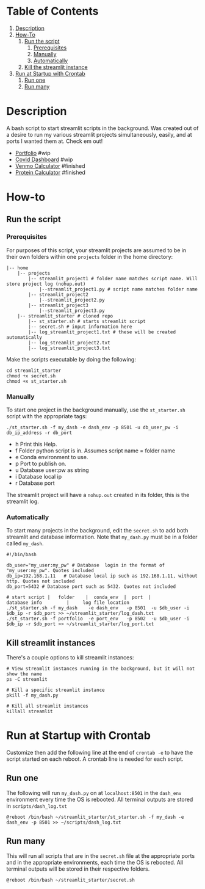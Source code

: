 # Table of Contents
1. [Description](#description)
2. [How-To](#how-to)
    1. [Run the script](#run-the-script)
        1. [Prerequisites](#prerequisites)
        2. [Manually](#manually)
        3. [Automatically](#automatically)
    2. [Kill the streamlit instance](#kill-the-streamlit-instance)
3. [Run at Startup with Crontab](#run-at-startup-with-crontab)
    1. [Run one](#run-one)
    2. [Run many](#run-many)

# Description

A bash script to start streamlit scripts in the background. Was created out of a desire to run my various streamlit projects simultaneously, easily, and at ports I wanted them at. Check em out!

* [Portfolio](https://github.com/pomkos/portfolio) #wip
* [Covid Dashboard](https://github.com/pomkos/covid_dash) #wip
* [Venmo Calculator](https://github.com/pomkos/payme) #finished
* [Protein Calculator](https://github.com/pomkos/brotein) #finished

# How-to

## Run the script

### Prerequisites
For purposes of this script, your streamlit projects are assumed to be in their own folders within one `projects` folder in the home directory:

```
|-- home
    |-- projects
        |-- streamlit_project1 # folder name matches script name. Will store project log (nohup.out)
            |--streamlit_project1.py # script name matches folder name
        |-- streamlit_project2
            |--streamlit_project2.py
        |-- streamlit_project3
            |--streamlit_project3.py
    |-- streamlit_starter # cloned repo
        |-- st_starter.sh # starts streamlit script
        |-- secret.sh # input information here
        |-- log_streamlit_project1.txt # these will be created automatically
        |-- log_streamlit_project2.txt
        |-- log_streamlit_project3.txt        
```

Make the scripts executable by doing the following:

```
cd streamlit_starter
chmod +x secret.sh 
chmod +x st_starter.sh
```

### Manually

To start one project in the background manually, use the `st_starter.sh` script with the appropriate tags:

```
./st_starter.sh -f my_dash -e dash_env -p 8501 -u db_user_pw -i db_ip_address -r db_port
```
* h    Print this Help.
* f    Folder python script is in. Assumes script name = folder name
* e    Conda environment to use.
* p    Port to publish on.
* u    Database user:pw as string
* i    Database local ip
* r    Database port

The streamlit project will have a `nohup.out` created in its folder, this is the streamlit log.

### Automatically

To start many projects in the background, edit the `secret.sh` to add both streamlit and database information. Note that `my_dash.py` must be in a folder called `my_dash`.

```
#!/bin/bash

db_user="my_user:my_pw" # Database  login in the format of "my_user:my_pw". Quotes included
db_ip=192.168.1.11   # Database local ip such as 192.168.1.11, without http. Quotes not included
db_port=5432 # Database port such as 5432. Quotes not included

# start script |   folder    |  conda_env  |  port  |          database info         |     log file location
./st_starter.sh -f my_dash    -e dash_env   -p 8501  -u $db_user -i $db_ip -r $db_port >> ~/streamlit_starter/log_dash.txt
./st_starter.sh -f portfolio  -e port_env   -p 8502  -u $db_user -i $db_ip -r $db_port >> ~/streamlit_starter/log_port.txt
```

## Kill streamlit instances

There's a couple options to kill streamlit instances:

```
# View streamlit instances running in the background, but it will not show the name
ps -C streamlit

# Kill a specific streamlit instance
pkill -f my_dash.py

# Kill all streamlit instances
killall streamlit
```

# Run at Startup with Crontab

Customize then add the following line at the end of `crontab -e` to have the script started on each reboot. A crontab line is needed for each script.

## Run one
The following will run `my_dash.py` on at `localhost:8501` in the `dash_env` environment every time the OS is rebooted. All terminal outputs are stored in `scripts/dash_log.txt`

```
@reboot /bin/bash ~/streamlit_starter/st_starter.sh -f my_dash -e dash_env -p 8501 >> ~/scripts/dash_log.txt
```

## Run many
This will run all scripts that are in the `secret.sh` file at the appropriate ports and in the appropriate environments, each time the OS is rebooted. All terminal outputs will be stored in their respective folders.

```
@reboot /bin/bash ~/streamlit_starter/secret.sh
```
